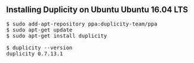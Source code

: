 ## Installing Duplicity on Ubuntu 	Ubuntu 16.04 LTS

<pre>
$ sudo add-apt-repository ppa:duplicity-team/ppa
$ sudo apt-get update
$ sudo apt-get install duplicity

$ duplicity --version 
duplicity 0.7.13.1
</pre>
